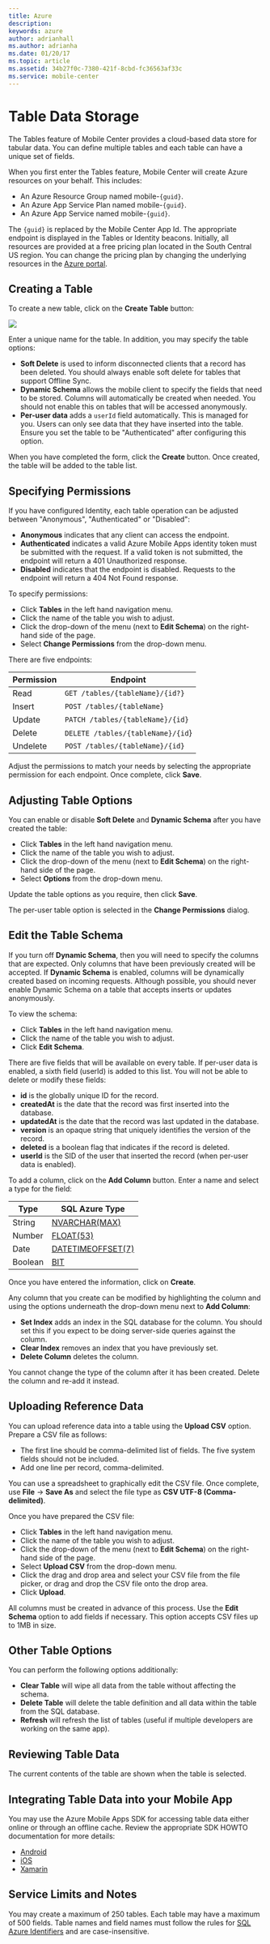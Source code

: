 ```yaml
---
title: Azure
description:
keywords: azure
author: adrianhall
ms.author: adrianha
ms.date: 01/20/17
ms.topic: article
ms.assetid: 34b27f0c-7380-421f-8cbd-fc36563af33c
ms.service: mobile-center
---
```


# Table Data Storage

The Tables feature of Mobile Center provides a cloud-based data store for tabular data.  You can define multiple tables
and each table can have a unique set of fields.

When you first enter the Tables feature, Mobile Center will create Azure resources on your behalf.  This includes:

* An Azure Resource Group named mobile-`{guid}`.
* An Azure App Service Plan named mobile-`{guid}`.
* An Azure App Service named mobile-`{guid}`.

The `{guid}` is replaced by the Mobile Center App Id.  The appropriate endpoint is displayed in the Tables or Identity
beacons.  Initially, all resources are provided at a free pricing plan located in the South Central US region.  You can
change the pricing plan by changing the underlying resources in the [Azure portal].

## Creating a Table

To create a new table, click on the **Create Table** button:

![][img1]

Enter a unique name for the table.  In addition, you may specify the table options:

* **Soft Delete** is used to inform disconnected clients that a record has been deleted.  You should always enable
    soft delete for tables that support Offline Sync.
* **Dynamic Schema** allows the mobile client to specify the fields that need to be stored.  Columns will automatically
    be created when needed.  You should not enable this on tables that will be accessed anonymously.
* **Per-user data** adds a `userId` field automatically.  This is managed for you.  Users can only see data that they
    have inserted into the table.   Ensure you set the table to be "Authenticated" after configuring this option.

When you have completed the form, click the **Create** button.  Once created, the table will be added to the table list.

## Specifying Permissions

If you have configured Identity, each table operation can be adjusted between "Anonymous", "Authenticated" or "Disabled":

* **Anonymous** indicates that any client can access the endpoint.
* **Authenticated** indicates a valid Azure Mobile Apps identity token must be submitted with the request.  If a valid
    token is not submitted, the endpoint will return a 401 Unauthorized response.
* **Disabled** indicates that the endpoint is disabled.  Requests to the endpoint will return a 404 Not Found response.

To specify permissions:

* Click **Tables** in the left hand navigation menu.
* Click the name of the table you wish to adjust.
* Click the drop-down of the menu (next to **Edit Schema**) on the right-hand side of the page.
* Select **Change Permissions** from the drop-down menu.

There are five endpoints:

| Permission | Endpoint |
| ---------- | -------- |
| Read | `GET /tables/{tableName}/{id?}` |
| Insert | `POST /tables/{tableName}` |
| Update | `PATCH /tables/{tableName}/{id}` |
| Delete | `DELETE /tables/{tableName}/{id`} |
| Undelete | `POST /tables/{tableName}/{id}` |

Adjust the permissions to match your needs by selecting the appropriate permission for each endpoint.  Once complete, click **Save**.

## Adjusting Table Options

You can enable or disable **Soft Delete** and **Dynamic Schema** after you have created the table:

* Click **Tables** in the left hand navigation menu.
* Click the name of the table you wish to adjust.
* Click the drop-down of the menu (next to **Edit Schema**) on the right-hand side of the page.
* Select **Options** from the drop-down menu.

Update the table options as you require, then click **Save**.

The per-user table option is selected in the **Change Permissions** dialog.

## Edit the Table Schema

If you turn off **Dynamic Schema**, then you will need to specify the columns that are expected.  Only columns that have been previously created will be accepted.  If
**Dynamic Schema** is enabled, columns will be dynamically created based on incoming requests.  Although possible, you should never enable Dynamic Schema on a table
that accepts inserts or updates anonymously.

To view the schema:

* Click **Tables** in the left hand navigation menu.
* Click the name of the table you wish to adjust.
* Click **Edit Schema**.

There are five fields that will be available on every table. If per-user data is enabled, a sixth field (userId) is added to this list. You will not be able to delete or modify these fields:

* **id** is the globally unique ID for the record.
* **createdAt** is the date that the record was first inserted into the database.
* **updatedAt** is the date that the record was last updated in the database.
* **version** is an opaque string that uniquely identifies the version of the record.
* **deleted** is a boolean flag that indicates if the record is deleted.
* **userId** is the SID of the user that inserted the record (when per-user data is enabled).

To add a column, click on the **Add Column** button.  Enter a name and select a type for the field:

| Type | SQL Azure Type |
| ---- | -------------- |
| String | [NVARCHAR(MAX)][string-type] |
| Number | [FLOAT(53)][number-type] |
| Date | [DATETIMEOFFSET(7)][date-type] |
| Boolean | [BIT][boolean-type] |

Once you have entered the information, click on **Create**.

Any column that you create can be modified by highlighting the column and using the options underneath the drop-down menu
next to **Add Column**:

* **Set Index** adds an index in the SQL database for the column.  You should set this if you expect to be doing server-side queries against the column.
* **Clear Index** removes an index that you have previously set.
* **Delete Column** deletes the column.

You cannot change the type of the column after it has been created.  Delete the column and re-add it instead.

## Uploading Reference Data

You can upload reference data into a table using the **Upload CSV** option.  Prepare a CSV file as follows:

* The first line should be comma-delimited list of fields.  The five system fields should not be included.
* Add one line per record, comma-delimited.

You can use a spreadsheet to graphically edit the CSV file.  Once complete, use **File** -> **Save As** and select the file type as **CSV UTF-8 (Comma-delimited)**.

Once you have prepared the CSV file:

* Click **Tables** in the left hand navigation menu.
* Click the name of the table you wish to adjust.
* Click the drop-down of the menu (next to **Edit Schema**) on the right-hand side of the page.
* Select **Upload CSV** from the drop-down menu.
* Click the drag and drop area and select your CSV file from the file picker, or drag and drop the CSV file onto the drop area.
* Click **Upload**.

All columns must be created in advance of this process.  Use the **Edit Schema** option to add fields if necessary.  This option accepts CSV files up to 1MB in size.

## Other Table Options

You can perform the following options additionally:

* **Clear Table** will wipe all data from the table without affecting the schema.
* **Delete Table** will delete the table definition and all data within the table from the SQL database.
* **Refresh** will refresh the list of tables (useful if multiple developers are working on the same app).

## Reviewing Table Data

The current contents of the table are shown when the table is selected.

## Integrating Table Data into your Mobile App

You may use the Azure Mobile Apps SDK for accessing table data either online or through an offline cache.  Review the appropriate SDK
HOWTO documentation for more details:

* [Android]
* [iOS]
* [Xamarin]

## Service Limits and Notes

You may create a maximum of 250 tables.  Each table may have a maximum of 500 fields.   Table names and field names
must follow the rules for [SQL Azure Identifiers] and are case-insensitive.


[img1]: images/create-table.png
[Azure portal]: https://portal.azure.com
[SQL Azure Identifiers]: https://msdn.microsoft.com/en-us/library/ms175874.aspx
[string-type]: https://msdn.microsoft.com/en-us/library/ms186939.aspx
[number-type]: https://msdn.microsoft.com/en-us/library/ms173773.aspx
[date-type]: https://msdn.microsoft.com/en-us/library/bb630289.aspx
[boolean-type]: https://msdn.microsoft.com/en-us/library/ms177603.aspx
[Android]: https://docs.microsoft.com/azure/app-service-mobile/app-service-mobile-android-how-to-use-client-library
[iOS]: https://docs.microsoft.com/azure/app-service-mobile/app-service-mobile-ios-how-to-use-client-library
[Xamarin]: https://docs.microsoft.com/azure/app-service-mobile/app-service-mobile-dotnet-how-to-use-client-library
